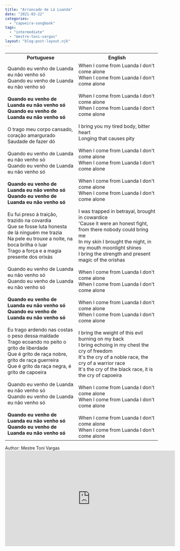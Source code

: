 ```yaml
---
title: "Arrancado de Lá Luanda"
date: "2021-03-22"
categories: 
  - "capoeira-songbook"
tags: 
  - "intermediate"
  - "mestre-toni-vargas"
layout: "blog-post-layout.njk"
---
```


<table class="capoeira-table">
    <tr class="header-row">
        <th>Portuguese</th>
        <th>English</th>
    </tr>
    <tr>
        <td>
            Quando eu venho de Luanda eu não venho só<br>
            Quando eu venho de Luanda eu não venho só<br>
            <br>
            <strong>Quando eu venho de Luanda eu não venho só<br>
            Quando eu venho de Luanda eu não venho só</strong><br>
            <br>
            O trago meu corpo cansado, coração amargurado<br>
            Saudade de fazer dó<br>
            <br>
            Quando eu venho de Luanda eu não venho só<br>
            Quando eu venho de Luanda eu não venho só<br>
            <br>
            <strong>Quando eu venho de Luanda eu não venho só<br>
            Quando eu venho de Luanda eu não venho só</strong><br>
            <br>
            Eu fui preso à traição, trazido na covardia<br>
            Que se fosse luta honesta de lá ninguém me trazia<br>
            Na pele eu trouxe a noite, na boca brilha o luar<br>
            Trago a força e a magia presente dos orixás<br>
            <br>
            Quando eu venho de Luanda eu não venho só<br>
            Quando eu venho de Luanda eu não venho só<br>
            <br>
            <strong>Quando eu venho de Luanda eu não venho só<br>
            Quando eu venho de Luanda eu não venho só</strong><br>
            <br>
            Eu trago ardendo nas costas o peso dessa maldade<br>
            Trago ecoando no peito o grito de liberdade<br>
            Que é grito de raça nobre, grito de raça guerreira<br>
            Que é grito da raça negra, é grito de capoeira<br>
            <br>
            Quando eu venho de Luanda eu não venho só<br>
            Quando eu venho de Luanda eu não venho só<br>
            <br>
            <strong>Quando eu venho de Luanda eu não venho só<br>
            Quando eu venho de Luanda eu não venho só</strong>
        </td>
        <td>
            When I come from Luanda I don't come alone<br>
            When I come from Luanda I don't come alone<br>
            <br>
            When I come from Luanda I don't come alone<br>
            When I come from Luanda I don't come alone<br>
            <br>
            I bring you my tired body, bitter heart<br>
            Longing that causes pity<br>
            <br>
            When I come from Luanda I don't come alone<br>
            When I come from Luanda I don't come alone<br>
            <br>
            When I come from Luanda I don't come alone<br>
            When I come from Luanda I don't come alone<br>
            <br>
            I was trapped in betrayal, brought in cowardice<br>
            'Cause it were an honest fight, from there nobody could bring me<br>
            In my skin I brought the night, in my mouth moonlight shines<br>
            I bring the strength and present magic of the orishas<br>
            <br>
            When I come from Luanda I don't come alone<br>
            When I come from Luanda I don't come alone<br>
            <br>
            When I come from Luanda I don't come alone<br>
            When I come from Luanda I don't come alone<br>
            <br>
            I bring the weight of this evil burning on my back<br>
            I bring echoing in my chest the cry of freedom<br>
            It's the cry of a noble race, the cry of a warrior race<br>
            It's the cry of the black race, it is the cry of capoeira<br>
            <br>
            When I come from Luanda I don't come alone<br>
            When I come from Luanda I don't come alone<br>
            <br>
            When I come from Luanda I don't come alone<br>
            When I come from Luanda I don't come alone
        </td>
    </tr>
</table>

<figcaption>
Author: Mestre Toni Vargas
</figcaption>

<iframe width="560" height="315" src="https://www.youtube.com/embed/0mJ2861cgBU" title="YouTube video player" frameborder="0" allow="accelerometer; autoplay; clipboard-write; encrypted-media; gyroscope; picture-in-picture" allowfullscreen></iframe>